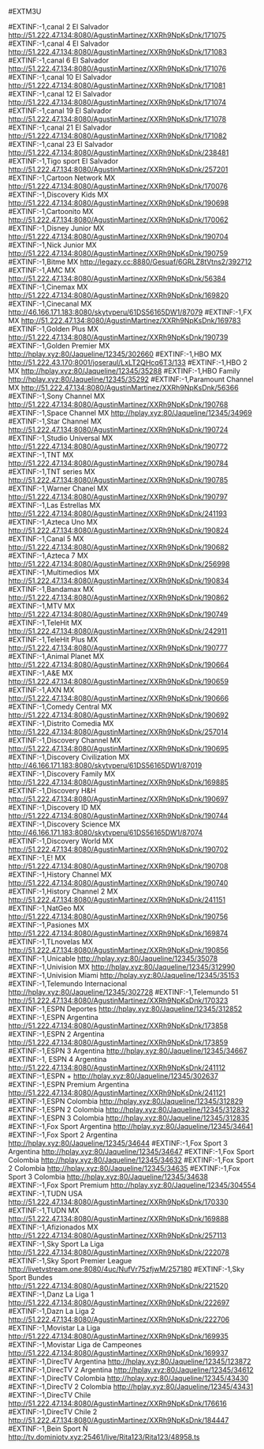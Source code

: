 #EXTM3U

#EXTINF:-1,canal 2 El Salvador
http://51.222.47.134:8080/AgustinMartinez/XXRh9NpKsDnk/171075
#EXTINF:-1,canal 4 El Salvador
http://51.222.47.134:8080/AgustinMartinez/XXRh9NpKsDnk/171083
#EXTINF:-1,canal 6 El Salvador
http://51.222.47.134:8080/AgustinMartinez/XXRh9NpKsDnk/171076
#EXTINF:-1,canal 10 El Salvador 
http://51.222.47.134:8080/AgustinMartinez/XXRh9NpKsDnk/171081
#EXTINF:-1,canal 12 El Salvador
http://51.222.47.134:8080/AgustinMartinez/XXRh9NpKsDnk/171074
#EXTINF:-1,canal 19 El Salvador
http://51.222.47.134:8080/AgustinMartinez/XXRh9NpKsDnk/171078
#EXTINF:-1,canal 21 El Salvador
http://51.222.47.134:8080/AgustinMartinez/XXRh9NpKsDnk/171082
#EXTINF:-1,canal 23 El Salvador
http://51.222.47.134:8080/AgustinMartinez/XXRh9NpKsDnk/238481
#EXTINF:-1,Tigo sport El Salvador 
http://51.222.47.134:8080/AgustinMartinez/XXRh9NpKsDnk/257201
#EXTINF:-1,Cartoon Network MX
http://51.222.47.134:8080/AgustinMartinez/XXRh9NpKsDnk/170076
#EXTINF:-1,Discovery Kids MX
http://51.222.47.134:8080/AgustinMartinez/XXRh9NpKsDnk/190698
#EXTINF:-1,Cartoonito MX
http://51.222.47.134:8080/AgustinMartinez/XXRh9NpKsDnk/170062
#EXTINF:-1,Disney Junior MX
http://51.222.47.134:8080/AgustinMartinez/XXRh9NpKsDnk/190704
#EXTINF:-1,Nick Junior MX
http://51.222.47.134:8080/AgustinMartinez/XXRh9NpKsDnk/190759
#EXTINF:-1,Bitme MX
http://legazy.cc:8880/Gesuaf/6GRLZ8tVtns2/392712
#EXTINF:-1,AMC MX
http://51.222.47.134:8080/AgustinMartinez/XXRh9NpKsDnk/56384
#EXTINF:-1,Cinemax MX
http://51.222.47.134:8080/AgustinMartinez/XXRh9NpKsDnk/169820
#EXTINF:-1,Cinecanal MX
http://46.166.171.183:8080/skytvperu/61DS56165DW1/87079 
#EXTINF:-1,FX MX
http://51.222.47.134:8080/AgustinMartinez/XXRh9NpKsDnk/169783
#EXTINF:-1,Golden Plus MX
http://51.222.47.134:8080/AgustinMartinez/XXRh9NpKsDnk/190739
#EXTINF:-1,Golden Premier MX
http://hplay.xyz:80/Jaqueline/12345/302660
#EXTINF:-1,HBO MX
http://51.222.43.170:8001/joseraul/LxLT2QHcq6T3/133
#EXTINF:-1,HBO 2 MX
http://hplay.xyz:80/Jaqueline/12345/35288
#EXTINF:-1,HBO Family 
http://hplay.xyz:80/Jaqueline/12345/35292
#EXTINF:-1,Paramount Channel MX
http://51.222.47.134:8080/AgustinMartinez/XXRh9NpKsDnk/56366
#EXTINF:-1,Sony Channel MX
http://51.222.47.134:8080/AgustinMartinez/XXRh9NpKsDnk/190768
#EXTINF:-1,Space Channel MX
http://hplay.xyz:80/Jaqueline/12345/34969
#EXTINF:-1,Star Channel MX
http://51.222.47.134:8080/AgustinMartinez/XXRh9NpKsDnk/190724
#EXTINF:-1,Studio Universal MX
http://51.222.47.134:8080/AgustinMartinez/XXRh9NpKsDnk/190772
#EXTINF:-1,TNT MX
http://51.222.47.134:8080/AgustinMartinez/XXRh9NpKsDnk/190784
#EXTINF:-1,TNT series MX
http://51.222.47.134:8080/AgustinMartinez/XXRh9NpKsDnk/190785
#EXTINF:-1,Warner Chanel MX
http://51.222.47.134:8080/AgustinMartinez/XXRh9NpKsDnk/190797
#EXTINF:-1,Las Estrellas MX
http://51.222.47.134:8080/AgustinMartinez/XXRh9NpKsDnk/241193
#EXTINF:-1,Azteca Uno MX
http://51.222.47.134:8080/AgustinMartinez/XXRh9NpKsDnk/190824
#EXTINF:-1,Canal 5 MX
http://51.222.47.134:8080/AgustinMartinez/XXRh9NpKsDnk/190682
#EXTINF:-1,Azteca 7 MX
http://51.222.47.134:8080/AgustinMartinez/XXRh9NpKsDnk/256998
#EXTINF:-1,Multimedios MX
http://51.222.47.134:8080/AgustinMartinez/XXRh9NpKsDnk/190834
#EXTINF:-1,Bandamax MX
http://51.222.47.134:8080/AgustinMartinez/XXRh9NpKsDnk/190862
#EXTINF:-1,MTV MX
http://51.222.47.134:8080/AgustinMartinez/XXRh9NpKsDnk/190749
#EXTINF:-1,TeleHit MX
http://51.222.47.134:8080/AgustinMartinez/XXRh9NpKsDnk/242911
#EXTINF:-1,TeleHit Plus MX
http://51.222.47.134:8080/AgustinMartinez/XXRh9NpKsDnk/190777
#EXTINF:-1,Animal Planet MX
http://51.222.47.134:8080/AgustinMartinez/XXRh9NpKsDnk/190664
#EXTINF:-1,A&E MX
http://51.222.47.134:8080/AgustinMartinez/XXRh9NpKsDnk/190659
#EXTINF:-1,AXN MX
http://51.222.47.134:8080/AgustinMartinez/XXRh9NpKsDnk/190666
#EXTINF:-1,Comedy Central MX
http://51.222.47.134:8080/AgustinMartinez/XXRh9NpKsDnk/190692
#EXTINF:-1,Distrito Comedia MX
http://51.222.47.134:8080/AgustinMartinez/XXRh9NpKsDnk/257014
#EXTINF:-1,Discovery Channel MX
http://51.222.47.134:8080/AgustinMartinez/XXRh9NpKsDnk/190695
#EXTINF:-1,Discovery Civilization MX
http://46.166.171.183:8080/skytvperu/61DS56165DW1/87019
#EXTINF:-1,Discovery Family MX
http://51.222.47.134:8080/AgustinMartinez/XXRh9NpKsDnk/169885
#EXTINF:-1,Discovery H&H
http://51.222.47.134:8080/AgustinMartinez/XXRh9NpKsDnk/190697
#EXTINF:-1,Discovery ID MX
http://51.222.47.134:8080/AgustinMartinez/XXRh9NpKsDnk/190744
#EXTINF:-1,Discovery Science MX
http://46.166.171.183:8080/skytvperu/61DS56165DW1/87074
#EXTINF:-1,Discovery World MX
http://51.222.47.134:8080/AgustinMartinez/XXRh9NpKsDnk/190702
#EXTINF:-1,E! MX
http://51.222.47.134:8080/AgustinMartinez/XXRh9NpKsDnk/190708
#EXTINF:-1,History Channel MX
http://51.222.47.134:8080/AgustinMartinez/XXRh9NpKsDnk/190740
#EXTINF:-1,History Channel 2 MX
http://51.222.47.134:8080/AgustinMartinez/XXRh9NpKsDnk/241151
#EXTINF:-1,NatGeo MX
http://51.222.47.134:8080/AgustinMartinez/XXRh9NpKsDnk/190756 
#EXTINF:-1,Pasiones MX
http://51.222.47.134:8080/AgustinMartinez/XXRh9NpKsDnk/169874
#EXTINF:-1,TLnovelas MX
http://51.222.47.134:8080/AgustinMartinez/XXRh9NpKsDnk/190856
#EXTINF:-1,Unicable
http://hplay.xyz:80/Jaqueline/12345/35078
#EXTINF:-1,Univision MX
http://hplay.xyz:80/Jaqueline/12345/312990
#EXTINF:-1,Univision Miami
http://hplay.xyz:80/Jaqueline/12345/35153
#EXTINF:-1,Telemundo Internacional
http://hplay.xyz:80/Jaqueline/12345/302728
#EXTINF:-1,Telemundo 51 
http://51.222.47.134:8080/AgustinMartinez/XXRh9NpKsDnk/170323
#EXTINF:-1,ESPN Deportes
http://hplay.xyz:80/Jaqueline/12345/312852
#EXTINF:-1,ESPN Argentina 
http://51.222.47.134:8080/AgustinMartinez/XXRh9NpKsDnk/173858
#EXTINF:-1,ESPN 2 Argentina
http://51.222.47.134:8080/AgustinMartinez/XXRh9NpKsDnk/173859
#EXTINF:-1,ESPN 3 Argentina
http://hplay.xyz:80/Jaqueline/12345/34667
#EXTINF:-1, ESPN 4 Argentina
http://51.222.47.134:8080/AgustinMartinez/XXRh9NpKsDnk/241112
#EXTINF:-1,ESPN +
http://hplay.xyz:80/Jaqueline/12345/302637
#EXTINF:-1,ESPN Premium Argentina
http://51.222.47.134:8080/AgustinMartinez/XXRh9NpKsDnk/241121
#EXTINF:-1,ESPN Colombia 
http://hplay.xyz:80/Jaqueline/12345/312829
#EXTINF:-1,ESPN 2 Colombia
http://hplay.xyz:80/Jaqueline/12345/312832
#EXTINF:-1,ESPN 3 Colombia
http://hplay.xyz:80/Jaqueline/12345/312835
#EXTINF:-1,Fox Sport Argentina
http://hplay.xyz:80/Jaqueline/12345/34641
#EXTINF:-1,Fox Sport 2 Argentina
http://hplay.xyz:80/Jaqueline/12345/34644
#EXTINF:-1,Fox Sport 3 Argentina
http://hplay.xyz:80/Jaqueline/12345/34647
#EXTINF:-1,Fox Sport Colombia
http://hplay.xyz:80/Jaqueline/12345/34632
#EXTINF:-1,Fox Sport 2 Colombia
http://hplay.xyz:80/Jaqueline/12345/34635
#EXTINF:-1,Fox Sport 3 Colombia
http://hplay.xyz:80/Jaqueline/12345/34638
#EXTINF:-1,Fox Sport Premium 
http://hplay.xyz:80/Jaqueline/12345/304554
#EXTINF:-1,TUDN USA 
http://51.222.47.134:8080/AgustinMartinez/XXRh9NpKsDnk/170330 
#EXTINF:-1,TUDN MX 
http://51.222.47.134:8080/AgustinMartinez/XXRh9NpKsDnk/169888
#EXTINF:-1,Afizionados MX
http://51.222.47.134:8080/AgustinMartinez/XXRh9NpKsDnk/257113
#EXTINF:-1,Sky Sport La Liga
http://51.222.47.134:8080/AgustinMartinez/XXRh9NpKsDnk/222078
#EXTINF:-1,Sky Sport Premier League
http://livetvstream.one:8080/4uc/NufVr75zfjwM/257180
#EXTINF:-1,Sky Sport Bundes
http://51.222.47.134:8080/AgustinMartinez/XXRh9NpKsDnk/221520
#EXTINF:-1,Danz La Liga 1
http://51.222.47.134:8080/AgustinMartinez/XXRh9NpKsDnk/222697
#EXTINF:-1,Dazn La Liga 2
http://51.222.47.134:8080/AgustinMartinez/XXRh9NpKsDnk/222706
#EXTINF:-1,Movistar La Liga 
http://51.222.47.134:8080/AgustinMartinez/XXRh9NpKsDnk/169935
#EXTINF:-1,Movistar Liga de Campeones
http://51.222.47.134:8080/AgustinMartinez/XXRh9NpKsDnk/169937
#EXTINF:-1,DirecTV Argentina 
http://hplay.xyz:80/Jaqueline/12345/123872
#EXTINF:-1,DirecTV 2 Argentina
http://hplay.xyz:80/Jaqueline/12345/34612
#EXTINF:-1,DirecTV Colombia
http://hplay.xyz:80/Jaqueline/12345/43430
#EXTINF:-1,DirecTV 2 Colombia
http://hplay.xyz:80/Jaqueline/12345/43431
#EXTINF:-1,DirecTV Chile
http://51.222.47.134:8080/AgustinMartinez/XXRh9NpKsDnk/176616
#EXTINF:-1,DirecTV Chile 2
http://51.222.47.134:8080/AgustinMartinez/XXRh9NpKsDnk/184447
#EXTINF:-1,Bein Sport Ñ
http://tv.dominiotv.xyz:25461/live/Rita123/Rita123/48958.ts
